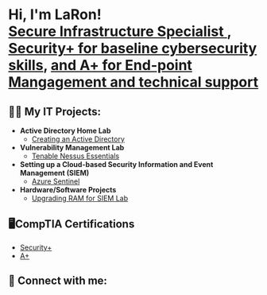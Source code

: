 <h1>Hi, I'm LaRon! <br/><a href="https://github.com/joshmadakor1">Secure Infrastructure Specialist </a>, <a href="https://www.linkedin.com/in/laron-strong-a70249178/">Security+ for baseline cybersecurity skills</a>, <a href="https://www.linkedin.com/in/laron-strong-a70249178/">and A+ for End-point Mangagement and technical support</a></h1>

<h2>👨‍💻 My IT Projects:</h2>

- <b>Active Directory Home Lab</b>
  - [Creating an Active Directory](https://github.com/TronOSUpgrd/ActiveDirectoryLab)
- <b>Vulnerability Management Lab</b>
  - [Tenable Nessus Essentials](https://github.com/TronOSUpgrd/Vulnerability-Management)</b></i>
- <b>Setting up a Cloud-based Security Information and Event Management (SIEM)</b>
  - [Azure Sentinel](https://github.com/TronOSUpgrd/SIEM-Lab)
- <b>Hardware/Software Projects</b>
  - [Upgrading RAM for SIEM Lab](https://github.com/TronOSUpgrd/Upgrading-RAM-for-SIEM-Lab/blob/main/README.md)

<h2> 🖥️CompTIA Certifications</h2>

- [Security+](https://www.credly.com/badges/6dbd4c25-3694-48f9-bec6-4e058e395c33)
- [A+](https://www.credly.com/badges/1bad2df8-ed9d-4af9-a33b-0cb708209f55)


<h2> 🤳 Connect with me:</h2>

[linkedin]: https://www.linkedin.com/in/laron-strong-a70249178/

<!--
**joshmadakor1/joshmadakor1** is a ✨ _special_ ✨ repository because its `README.md` (this file) appears on your GitHub profile.

Here are some ideas to get you started:

- 🔭 I’m currently working on ...
- 🌱 I’m currently learning ...
- 👯 I’m looking to collaborate on ...
- 🤔 I’m looking for help with ...
- 💬 Ask me about ...
- 📫 How to reach me: ...
- 😄 Pronouns: ...
- ⚡ Fun fact: ...
-->

